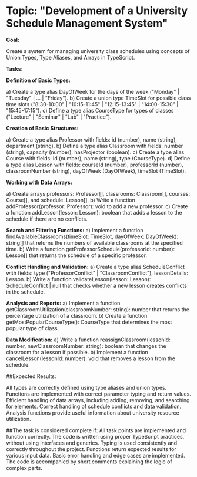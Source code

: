 # Topic: "Development of a University Schedule Management System"

**Goal:**

Create a system for managing university class schedules using concepts of Union Types, Type Aliases, and Arrays in TypeScript.

**Tasks:**

**Definition of Basic Types:**

a) Create a type alias DayOfWeek for the days of the week ("Monday" | "Tuesday" | ... | "Friday").
b) Create a union type TimeSlot for possible class time slots ("8:30-10:00" | "10:15-11:45" | "12:15-13:45" | "14:00-15:30" | "15:45-17:15").
c) Define a type alias CourseType for types of classes ("Lecture" | "Seminar" | "Lab" | "Practice").

**Creation of Basic Structures:**

a) Create a type alias Professor with fields: id (number), name (string), department (string).
b) Define a type alias Classroom with fields: number (string), capacity (number), hasProjector (boolean).
c) Create a type alias Course with fields: id (number), name (string), type (CourseType).
d) Define a type alias Lesson with fields: courseId (number), professorId (number), classroomNumber (string), dayOfWeek (DayOfWeek), timeSlot (TimeSlot).

**Working with Data Arrays:**

a) Create arrays professors: Professor[], classrooms: Classroom[], courses: Course[], and schedule: Lesson[].
b) Write a function addProfessor(professor: Professor): void to add a new professor.
c) Create a function addLesson(lesson: Lesson): boolean that adds a lesson to the schedule if there are no conflicts.

**Search and Filtering Functions:**
a) Implement a function findAvailableClassrooms(timeSlot: TimeSlot, dayOfWeek: DayOfWeek): string[] that returns the numbers of available classrooms at the specified time.
b) Write a function getProfessorSchedule(professorId: number): Lesson[] that returns the schedule of a specific professor.

**Conflict Handling and Validation:**
a) Create a type alias ScheduleConflict with fields: type ("ProfessorConflict" | "ClassroomConflict"), lessonDetails: Lesson.
b) Write a function validateLesson(lesson: Lesson): ScheduleConflict | null that checks whether a new lesson creates conflicts in the schedule.

**Analysis and Reports:**
a) Implement a function getClassroomUtilization(classroomNumber: string): number that returns the percentage utilization of a classroom.
b) Create a function getMostPopularCourseType(): CourseType that determines the most popular type of class.

**Data Modification:**
a) Write a function reassignClassroom(lessonId: number, newClassroomNumber: string): boolean that changes the classroom for a lesson if possible.
b) Implement a function cancelLesson(lessonId: number): void that removes a lesson from the schedule.

##Expected Results:

All types are correctly defined using type aliases and union types.
Functions are implemented with correct parameter typing and return values.
Efficient handling of data arrays, including adding, removing, and searching for elements.
Correct handling of schedule conflicts and data validation.
Analysis functions provide useful information about university resource utilization.

##The task is considered complete if:
All task points are implemented and function correctly.
The code is written using proper TypeScript practices, without using interfaces and generics.
Typing is used consistently and correctly throughout the project.
Functions return expected results for various input data.
Basic error handling and edge cases are implemented.
The code is accompanied by short comments explaining the logic of complex parts.

